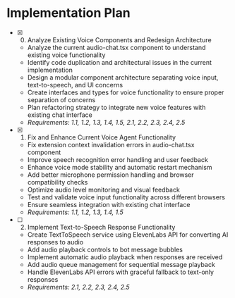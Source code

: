 # Implementation Plan

- [x] 0. Analyze Existing Voice Components and Redesign Architecture



  - Analyze the current audio-chat.tsx component to understand existing voice functionality
  - Identify code duplication and architectural issues in the current implementation
  - Design a modular component architecture separating voice input, text-to-speech, and UI concerns
  - Create interfaces and types for voice functionality to ensure proper separation of concerns
  - Plan refactoring strategy to integrate new voice features with existing chat interface
  - _Requirements: 1.1, 1.2, 1.3, 1.4, 1.5, 2.1, 2.2, 2.3, 2.4, 2.5_

- [x] 1. Fix and Enhance Current Voice Agent Functionality



  - Fix extension context invalidation errors in audio-chat.tsx component
  - Improve speech recognition error handling and user feedback
  - Enhance voice mode stability and automatic restart mechanism
  - Add better microphone permission handling and browser compatibility checks
  - Optimize audio level monitoring and visual feedback
  - Test and validate voice input functionality across different browsers
  - Ensure seamless integration with existing chat interface
  - _Requirements: 1.1, 1.2, 1.3, 1.4, 1.5_

- [ ] 2. Implement Text-to-Speech Response Functionality
  - Create TextToSpeech service using ElevenLabs API for converting AI responses to audio
  - Add audio playback controls to bot message bubbles
  - Implement automatic audio playback when responses are received
  - Add audio queue management for sequential message playback
  - Handle ElevenLabs API errors with graceful fallback to text-only responses
  - _Requirements: 2.1, 2.2, 2.3, 2.4, 2.5_